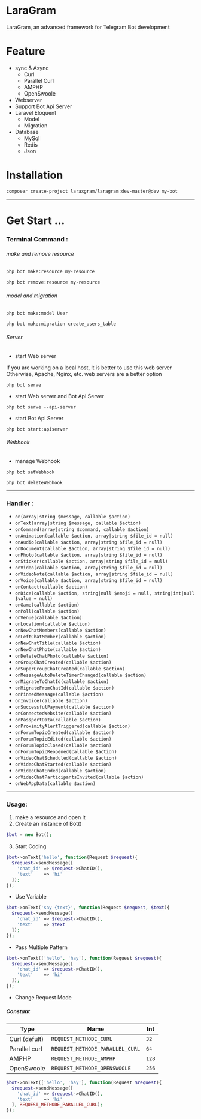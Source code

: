 # LaraGram

LaraGram, an advanced framework for Telegram Bot development

# Feature

- sync & Async
    - Curl
    - Parallel Curl
    - AMPHP
    - OpenSwoole
- Webserver
- Support Bot Api Server
- Laravel Eloquent
    - Model
    - Migration
- Database
    - MySql
    - Redis
    - Json

# Installation

```
composer create-project laraxgram/laragram:dev-master@dev my-bot
```

---

# Get Start ...

### Terminal Command :

###### make and remove resource

```
php bot make:resource my-resource

php bot remove:resource my-resource
```

###### model and migration

```
php bot make:model User

php bot make:migration create_users_table
```

###### Server

* start Web server

If you are working on a local host, it is better to use this web server
Otherwise, Apache, Nginx, etc. web servers are a better option
```
php bot serve
```

* start Web server and Bot Api Server

```
php bot serve --api-server
```

* start Bot Api Server

```
php bot start:apiserver
```

###### Webhook

* manage Webhook

```
php bot setWebhook

php bot deleteWebhook
```

---

### Handler :

- `on(array|string $message, callable $action)`
- `onText(array|string $message, callable $action)`
- `onCommand(array|string $command, callable $action)`
- `onAnimation(callable $action, array|string $file_id = null)`
- `onAudio(callable $action, array|string $file_id = null)`
- `onDocument(callable $action, array|string $file_id = null)`
- `onPhoto(callable $action, array|string $file_id = null)`
- `onSticker(callable $action, array|string $file_id = null)`
- `onVideo(callable $action, array|string $file_id = null)`
- `onVideoNote(callable $action, array|string $file_id = null)`
- `onVoice(callable $action, array|string $file_id = null)`
- `onContact(callable $action)`
- `onDice(callable $action, string|null $emoji = null, string|int|null $value = null)`
- `onGame(callable $action)`
- `onPoll(callable $action)`
- `onVenue(callable $action)`
- `onLocation(callable $action)`
- `onNewChatMembers(callable $action)`
- `onLeftChatMember(callable $action)`
- `onNewChatTitle(callable $action)`
- `onNewChatPhoto(callable $action)`
- `onDeleteChatPhoto(callable $action)`
- `onGroupChatCreated(callable $action)`
- `onSuperGroupChatCreated(callable $action)`
- `onMessageAutoDeleteTimerChanged(callable $action)`
- `onMigrateToChatId(callable $action)`
- `onMigrateFromChatId(callable $action)`
- `onPinnedMessage(callable $action)`
- `onInvoice(callable $action)`
- `onSuccessfulPayment(callable $action)`
- `onConnectedWebsite(callable $action)`
- `onPassportData(callable $action)`
- `onProximityAlertTriggered(callable $action)`
- `onForumTopicCreated(callable $action)`
- `onForumTopicEdited(callable $action)`
- `onForumTopicClosed(callable $action)`
- `onForumTopicReopened(callable $action)`
- `onVideoChatScheduled(callable $action)`
- `onVideoChatStarted(callable $action)`
- `onVideoChatEnded(callable $action)`
- `onVideoChatParticipantsInvited(callable $action)`
- `onWebAppData(callable $action)`

---

### Usage:

1. make a resource and open it
2. Create an instance of Bot()

```php
$bot = new Bot();
```

3. Start Coding

```php
$bot->onText('hello', function(Request $request){
  $request->sendMessage([
    'chat_id' => $request->ChatID(),
    'text'    => 'hi'
  ]);
});
```

* Use Variable

```php
$bot->onText('say {text}', function(Request $request, $text){
  $request->sendMessage([
    'chat_id' => $request->ChatID(),
    'text'    => $text
  ]);
});
```

* Pass Multiple Pattern

```php
$bot->onText(['hello', 'hay'], function(Request $request){
  $request->sendMessage([
    'chat_id' => $request->ChatID(),
    'text'    => 'hi'
  ]);
});
```

* Change Request Mode

##### Constant
| Type          | Name | Int |
|---------------|------|-----|
| Curl (defult) | `REQUEST_METHODE_CURL` | `32` |
| Parallel curl | `REQUEST_METHODE_PARALLEL_CURL` | `64` |
| AMPHP         | `REQUEST_METHODE_AMPHP` | `128` |
| OpenSwoole    | `REQUEST_METHODE_OPENSWOOLE` | `256` |


```php
$bot->onText(['hello', 'hay'], function(Request $request){
  $request->sendMessage([
    'chat_id' => $request->ChatID(),
    'text'    => 'hi'
  ], REQUEST_METHODE_PARALLEL_CURL);
});
```
